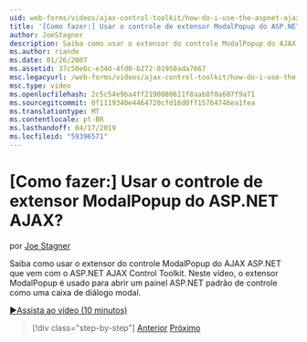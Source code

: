 ```yaml
---
uid: web-forms/videos/ajax-control-toolkit/how-do-i-use-the-aspnet-ajax-modalpopup-extender-control
title: '[Como fazer:] Usar o controle de extensor ModalPopup do ASP.NET AJAX? | Microsoft Docs'
author: JoeStagner
description: Saiba como usar o extensor do controle ModalPopup do AJAX ASP.NET que vem com o ASP.NET AJAX Control Toolkit. Este vídeo o ModalPopup extensor é usado...
ms.author: riande
ms.date: 01/26/2007
ms.assetid: 37c50e6c-e34d-4fd0-b272-01950ada7667
msc.legacyurl: /web-forms/videos/ajax-control-toolkit/how-do-i-use-the-aspnet-ajax-modalpopup-extender-control
msc.type: video
ms.openlocfilehash: 2c5c54e9ba4ff2190080611f8aab8f0a607f9a71
ms.sourcegitcommit: 0f1119340e4464720cfd16d0ff15764746ea1fea
ms.translationtype: MT
ms.contentlocale: pt-BR
ms.lasthandoff: 04/17/2019
ms.locfileid: "59396571"
---
```

# <a name="how-do-i-use-the-aspnet-ajax-modalpopup-extender-control"></a>[Como fazer:] Usar o controle de extensor ModalPopup do ASP.NET AJAX?

por [Joe Stagner](https://github.com/JoeStagner)

Saiba como usar o extensor do controle ModalPopup do AJAX ASP.NET que vem com o ASP.NET AJAX Control Toolkit. Neste vídeo, o extensor ModalPopup é usado para abrir um painel ASP.NET padrão de controle como uma caixa de diálogo modal.

[&#9654;Assista ao vídeo (10 minutos)](https://channel9.msdn.com/Blogs/ASP-NET-Site-Videos/how-do-i-use-the-aspnet-ajax-modalpopup-extender-control)

> [!div class="step-by-step"]
> [Anterior](how-do-i-use-the-aspnet-ajax-popup-control-extender.md)
> [Próximo](how-do-i-use-the-aspnet-ajax-alwaysvisible-control-extender.md)

